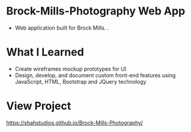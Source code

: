 # Brock-Mills-Photography Web App
* Web application built for Brock Mills.
.
# What I Learned
* Create wireframes mockup prototypes for UI
* Design, develop, and document custom front-end features using JavaScript, HTML, Bootstrap and JQuery technology

# View Project
https://shahstudios.github.io/Brock-Mills-Photography/
